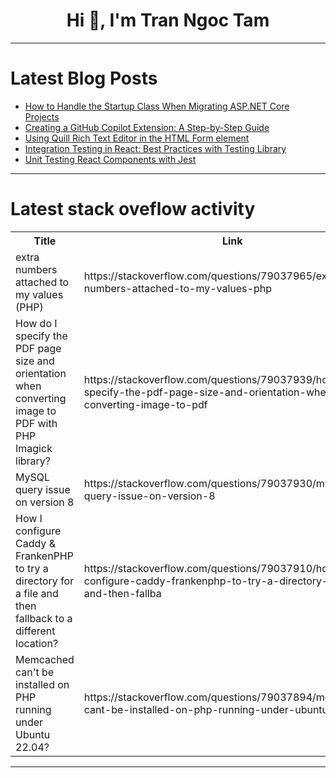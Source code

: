 <h1 align="center">Hi 👋, I'm Tran Ngoc Tam</h1>

---

# Latest Blog Posts 
<!-- BLOG-POST-LIST:START -->
- [How to Handle the Startup Class When Migrating ASP.NET Core Projects](https://dev.to/canro91/how-to-handle-the-startup-class-when-migrating-aspnet-core-projects-12n7)
- [Creating a GitHub Copilot Extension: A Step-by-Step Guide](https://dev.to/nickytonline/creating-your-first-github-copilot-extension-a-step-by-step-guide-28g0)
- [Using Quill Rich Text Editor in the HTML Form element](https://dev.to/kohtet_gintoki/using-quill-rich-text-editor-in-the-html-form-element-2bh8)
- [Integration Testing in React: Best Practices with Testing Library](https://dev.to/imyusufakhtar/integration-testing-in-react-best-practices-with-testing-library-4akp)
- [Unit Testing React Components with Jest](https://dev.to/imyusufakhtar/unit-testing-react-components-with-jest-5h48)
<!-- BLOG-POST-LIST:END -->

---

# Latest stack oveflow activity
<table>
  <tr><th>Title</th><th>Link</th></tr>
  <!-- STACKOVERFLOW:START --><tr><td>extra numbers attached to my values &lpar;PHP&rpar;</td><td>https://stackoverflow.com/questions/79037965/extra-numbers-attached-to-my-values-php</td></tr><tr><td>How do I specify the PDF page size and orientation when converting image to PDF with PHP Imagick library?</td><td>https://stackoverflow.com/questions/79037939/how-do-i-specify-the-pdf-page-size-and-orientation-when-converting-image-to-pdf</td></tr><tr><td>MySQL query issue on version 8</td><td>https://stackoverflow.com/questions/79037930/mysql-query-issue-on-version-8</td></tr><tr><td>How I configure Caddy &amp; FrankenPHP to try a directory for a file and then fallback to a different location?</td><td>https://stackoverflow.com/questions/79037910/how-i-configure-caddy-frankenphp-to-try-a-directory-for-a-file-and-then-fallba</td></tr><tr><td>Memcached can&#39;t be installed on PHP running under Ubuntu 22.04?</td><td>https://stackoverflow.com/questions/79037894/memcached-cant-be-installed-on-php-running-under-ubuntu-22-04</td></tr><!-- STACKOVERFLOW:END -->
</table>

---


